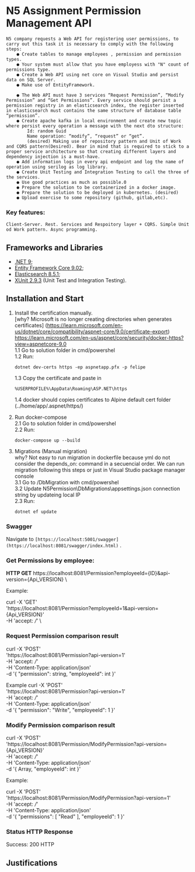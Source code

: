 # N5 Assignment Permission Management API

    N5 company requests a Web API for registering user permissions, to carry out this task it is necessary to comply with the following steps:
        ● Create tables to manage employees , permission and permission types.
        ● Your system must allow that you have employess with "N" count of permissions type.
        ● Create a Web API using net core on Visual Studio and persist data on SQL Server.
        ● Make use of EntityFramework.

        ● The Web API must have 3 services “Request Permission”, “Modify Permission” and “Get Permissions”. Every service should persist a permission registry in an elasticsearch index, the register inserted in elasticsearch must contains the same structure of database table “permission”.
        ● Create apache kafka in local environment and create new topic where persist every operation a message with the next dto structure:
            Id: random Guid
            Name operation: “modify”, “request” or “get”.
            (desired) Making use of repository pattern and Unit of Work and CQRS pattern(Desired). Bear in mind that is required to stick to a proper service architecture so that creating different layers and dependency injection is a must-have.
        ● Add information logs in every api endpoint and log the name of operation using serilog as log library.
        ● Create Unit Testing and Integration Testing to call the three of the services.
        ● Use good practices as much as possible.0
        ● Prepare the solution to be containerized in a docker image.
        ● Prepare the solution to be deployed in kubernetes. (desired)
        ● Upload exercise to some repository (github, gitlab,etc).

### Key features: 
    Client-Server. Rest. Services and Respoitory layer + CQRS. Simple Unit od Work pattern. Async programming.

## Frameworks and Libraries
- [.NET 9](https://dotnet.microsoft.com/en-us/download/dotnet/9.0);
- [Entity Framework Core 9.02](https://github.com/dotnet/core/blob/main/release-notes/9.0/9.0.2/9.0.2.md);
- [Elasticsearch 8.5.1](https://www.elastic.co/downloads/past-releases/elasticsearch-8-5-1);
- [XUnit 2.9.3](https://xunit.net/releases/v2/2.9.3) (Unit Test and Integration Testing).

## Installation and Start

1. Install the certification manually. \
    [why? Microsoft is no longer creating directories when generates certificates] (https://learn.microsoft.com/en-us/dotnet/core/compatibility/aspnet-core/9.0/certificate-export) https://learn.microsoft.com/en-us/aspnet/core/security/docker-https?view=aspnetcore-9.0 \
    1.1 Go to solution folder in cmd/powershel \
    1.2 Run:  
      ```
   dotnet dev-certs https -ep aspnetapp.pfx -p felipe
      ``` 
    1.3 Copy the certificate and paste in  
   
      ```
   %USERPROFILE%\AppData\Roaming\ASP.NET\https
      ``` 
   
    1.4 docker should copies certificates to Alpine default cert folder (../home/app/.aspnet/https/) 
3. Run docker-compose \
  2.1 Go to solution folder in cmd/powershel \
  2.2 Run: 
    ```
   docker-compose up --build
     ```
5. Migrations (Manual migration) \
  why? Not easy to run migration in dockerfile because yml do not consider the depends_on: command in a secuencial order. We can run migration following this steps or just in Visual Studio package manager console \
  3.1 Go to <Sln path>/DbMigration with cmd/powershel \
  3.2 Update N5Permission\DbMigrations\appsettings.json connection string by updateing local IP \
  2.3 Run: 
    ```
   dotnet ef update
     ```

### Swagger
Navigate to ```[https://localhost:5001/swagger](https://localhost:8081/swagger/index.html)``` .

### Get Permissions by employee:

**HTTP GET**
https://localhost:8081/Permission?employeeId={ID}&api-version={Api_VERSION} \

Example:

curl -X 'GET' \
  'https://localhost:8081/Permission?employeeId=1&api-version={Api_VERSION}' \
  -H 'accept: */*' \

### Request Permission comparison result

  curl -X 'POST' \
    'https://localhost:8081/Permission?api-version=1' \
    -H 'accept: */*' \
    -H 'Content-Type: application/json' \
    -d '{
    "permission": string,
    "employeeId": int
  }'

Example
  curl -X 'POST' \
    'https://localhost:8081/Permission?api-version=1' \
    -H 'accept: */*' \
    -H 'Content-Type: application/json' \
    -d '{
    "permission": "Write",
    "employeeId": 1
  }'

### Modify Permission comparison result

curl -X 'POST' \
  'https://localhost:8081/Permission/ModifyPermission?api-version={Api_VERSION}' \
  -H 'accept: */*' \
  -H 'Content-Type: application/json' \
  -d '{
  Array<string>,
  "employeeId": int
}'

Example:

curl -X 'POST' \
  'https://localhost:8081/Permission/ModifyPermission?api-version=1' \
  -H 'accept: */*' \
  -H 'Content-Type: application/json' \
  -d '{
  "permissions": [
    "Read"
  ],
  "employeeId": 1
}'
### Status HTTP Response

Success: 200 HTTP

## Justifications
